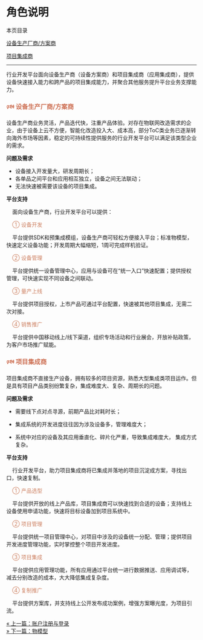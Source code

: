 # 角色说明
本页目录

<a href="#1">设备生产厂商/方案商</a> 

<a href="#2">项目集成商</a> 

---

行业开发平台面向设备生产商（设备方案商）和项目集成商（应用集成商），提供设备快速接入能力和跨产品的项目集成能力，并聚合其他服务提升平台业务支撑能力。

<h3 id="1"><font color="#CD7054">&#128364; 设备生产厂商/方案商</font></h3>

设备生产商业务灵活，产品迭代快，注重产品体验。对存在物联网改造需求的企业，由于设备上云不方便，智能化改造投入大、成本高，部分ToC类业务已逐渐转向海外市场等因素，稳定的可持续性提供服务的行业开发平台可以满足该类型企业的需求。

**问题及需求**

- 设备接入开发量大，研发周期长；
- 各单品之间平台和应用相互独立，设备之间无法联动；
- 无法快速被需要该设备的项目集成。

**平台支持**

&nbsp; &nbsp; 面向设备生产商，行业开发平台可以提供：

&nbsp; &nbsp; <font color="#CD8162">&#10112; 设备开发</font>

&nbsp; &nbsp; 平台提供SDK和预集成模组，设备生产商可轻松方便接入平台；标准物模型，快速定义设备功能；开发周期大幅缩短，1周可完成样机验证。

&nbsp; &nbsp; <font color="#CD8162">&#10113; 设备管理</font>

&nbsp; &nbsp; 平台提供统一设备管理中心，应用与设备可在“统一入口”快速配置；提供授权管理，可快速实现不同设备之间联动。

&nbsp; &nbsp; <font color="#CD8162">&#10114; 量产上线</font>  

&nbsp; &nbsp; 平台提供项目授权，上市产品可通过平台配置，快速被其他项目集成，无需二次对接。

&nbsp; &nbsp; <font color="#CD8162">&#10115; 销售推广</font>

&nbsp; &nbsp; 平台提供中国移动线上/线下渠道，组织专场活动和行业展会，开放补贴政策，为客户市场推广赋能。


<h3 id="2"><font color="#CD7054">&#128364; 项目集成商</font></h3>

项目集成商不直接生产设备，拥有较多的项目资源，熟悉大型集成类项目运作。但是具有项目产品类别纷繁复杂，集成难度大、复杂、周期长的问题。

**问题及需求**

- 需要线下点对点寻源，前期产品比对耗时长；

- 集成系统的开发进度往往因为涉及设备多，管理难度大；

- 系统中对应的设备及其应用垂直化、碎片化严重，导致集成难度大， 集成方式复杂。

**平台支持**

&nbsp; &nbsp; 行业开发平台，助力项目集成商将已集成并落地的项目沉淀成方案，寻找出口，快速复制。

&nbsp; &nbsp; <font color="#CD8162">&#10112; 产品选型</font>

&nbsp; &nbsp; 平台提供开放的线上产品库，项目集成商可以快速找到合适的设备；支持线上设备使用申请功能，快速将目标设备加到项目系统中。

&nbsp; &nbsp; <font color="#CD8162">&#10113; 项目管理</font>

&nbsp; &nbsp; 平台提供统一项目管理中心，对项目中涉及的设备统一分配、管理；提供项目开发进度管理功能，实时掌控整个项目开发进度。

&nbsp; &nbsp; <font color="#CD8162">&#10114; 项目集成</font>

&nbsp; &nbsp; 平台提供应用管理功能，所有应用通过平台统一进行数据推送、应用调试等，减去分别改造的成本，大大降低集成复杂度。

&nbsp; &nbsp; <font color="#CD8162">&#10115; 复制推广</font>

&nbsp; &nbsp; 平台提供方案库，并支持线上公开发布成功案例，增强方案曝光度，为项目引流。

<div>
    <a href="/book/easy-manual/login.md">
        <span> &#171; 上一篇：账户注册与登录</span>
    </a>
</div>
<div>
    <a href="/book/easy-manual/object_model.md">
        <span> &#187; 下一篇：物模型</span>
    </a>
</div>